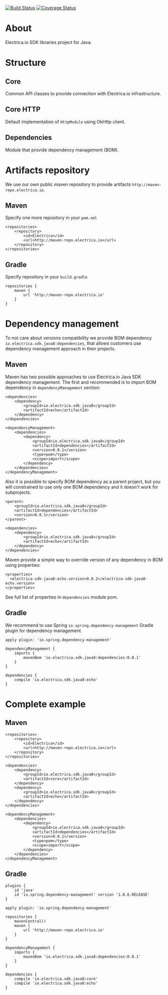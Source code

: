 [![Build Status](https://travis-ci.com/electricaio/sdk-java8.svg?token=z1JRjGpmpeeKYqo3ypqF&branch=master)](https://travis-ci.com/electricaio/sdk-java8)
[![Coverage Status](https://coveralls.io/repos/github/electricaio/sdk-java8/badge.svg?branch=master&t=cRCvXK)](https://coveralls.io/github/electricaio/sdk-java8?branch=master)

# About
Electrica.io SDK libraries project for Java.

# Structure
## Core
Common API classes to provide connection with Electrica.io infrastructure.

## Core HTTP
Default implementation of `HttpModule` using OkHttp client.

## Dependencies
Module that provide dependency management (BOM).

# Artifacts repository
We use our own public maven repository to provide artifacts `http://maven-repo.electrica.io`.

## Maven
Specify one more repository in your `pom.xml`

```
<repositories>
    <repository>
        <id>Electrica</id>
        <url>http://maven-repo.electrica.io</url>
    </repository>
</repositories>
```

## Gradle
Specify repository in your `build.gradle`
```
repositories {
    maven {
        url 'http://maven-repo.electrica.io'
    }
}
```


# Dependency management
To not care about versions compatibility we provide BOM dependency `io.electrica.sdk.java8:dependencies`, that allows
customers use dependency management approach in their projects.

## Maven
Maven has two possible approaches to use Electrica.io Java SDK dependency management.
The first and recommended is to import BOM dependency in `dependencyManagement` section:

```
<dependencies>
    <dependency>
        <groupId>io.electrica.sdk.java8</groupId>
        <artifactId>echo</artifactId>
    </dependency>
</dependencies>

<dependencyManagement>
    <dependencies>
        <dependency>
            <groupId>io.electrica.sdk.java8</groupId>
            <artifactId>dependencies</artifactId>
            <version>0.0.1</version>
            <type>pom</type>
            <scope>import</scope>
        </dependency>
    </dependencies>
</dependencyManagement>
```

Also it is possible to specify BOM dependency as a parent project, but you will constrained to use only one BOM
dependency and it doesn't work for subprojects.
```
<parent>
    <groupId>io.electrica.sdk.java8</groupId>
    <artifactId>dependencies</artifactId>
    <version>0.0.1</version>
</parent>

<dependencies>
    <dependency>
        <groupId>io.electrica.sdk.java8</groupId>
        <artifactId>echo</artifactId>
    </dependency>
</dependencies>
```

Maven provide a simple way to override version of any dependency in BOM using properties:
```
<properties>
  <electrica-sdk-java8-echo.version>0.0.2</electrica-sdk-java8-echo.version>
</properties>
```
See full list of properties in `dependencies` module pom.

## Gradle
We recommend to use Spring `io.spring.dependency-management` Gradle plugin for dependency management.
```
apply plugin: 'io.spring.dependency-management'

dependencyManagement {
    imports {
        mavenBom 'io.electrica.sdk.java8:dependencies:0.0.1'
    }
}

dependencies {
    compile 'io.electrica.sdk.java8:echo'
}
```


# Complete example

## Maven
```
<repositories>
    <repository>
        <id>Electrica</id>
        <url>http://maven-repo.electrica.io</url>
    </repository>
</repositories>

<dependencies>
    <dependency>
        <groupId>io.electrica.sdk.java8</groupId>
        <artifactId>core</artifactId>
    </dependency>
    <dependency>
        <groupId>io.electrica.sdk.java8</groupId>
        <artifactId>echo</artifactId>
    </dependency>
</dependencies>

<dependencyManagement>
    <dependencies>
        <dependency>
            <groupId>io.electrica.sdk.java8</groupId>
            <artifactId>dependencies</artifactId>
            <version>0.0.1</version>
            <type>pom</type>
            <scope>import</scope>
        </dependency>
    </dependencies>
</dependencyManagement>
```

## Gradle
```
plugins {
    id 'java'
    id 'io.spring.dependency-management' version '1.0.6.RELEASE'
}

apply plugin: 'io.spring.dependency-management'

repositories {
    mavenCentral()
    maven {
        url 'http://maven-repo.electrica.io'
    }
}

dependencyManagement {
    imports {
        mavenBom 'io.electrica.sdk.java8:dependencies:0.0.1'
    }
}

dependencies {
    compile 'io.electrica.sdk.java8:core'
    compile 'io.electrica.sdk.java8:echo'
}
```
